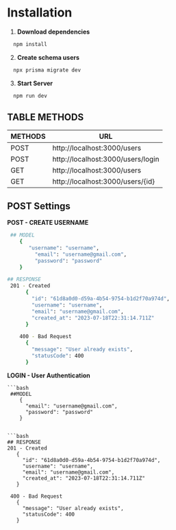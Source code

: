 # Installation

1. **Download dependencies**
```sh
  npm install 
```
2. **Create schema users**
```sh
  npx prisma migrate dev 
```
3. **Start Server**
```sh
  npm run dev
```
## TABLE METHODS

| METHODS | URL|
|--------|-----------|
|POST| http://localhost:3000/users|
|POST| http://localhost:3000/users/login|
|GET|http://localhost:3000/users|
|GET|http://localhost:3000/users/{id}|

## POST Settings

**POST - CREATE USERNAME**

   ```bash
    ## MODEL
       {
          "username": "username",
        	"email": "username@gmail.com",
        	"password": "password"
       }
   ```
```bash
## RESPONSE
 201 - Created
      {
      	"id": "61d8a0d0-d59a-4b54-9754-b1d2f70a974d",
      	"username": "username",
      	"email": "username@gmail.com",
      	"created_at": "2023-07-18T22:31:14.711Z"
      }

    400 - Bad Request
      {
      	"message": "User already exists",
      	"statusCode": 400
      }
```

**LOGIN - User Authentication**

    ```bash
     ##MODEL
        {
          "email": "username@gmail.com",
          "password": "password"
        }
   ```

```bash
## RESPONSE
 201 - Created
      {
      	"id": "61d8a0d0-d59a-4b54-9754-b1d2f70a974d",
      	"username": "username",
      	"email": "username@gmail.com",
      	"created_at": "2023-07-18T22:31:14.711Z"
      }

    400 - Bad Request
      {
      	"message": "User already exists",
      	"statusCode": 400
      }
```
     
      
         
    
